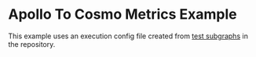 # Apollo To Cosmo Metrics Example

This example uses an execution config file created from [test subgraphs](../../test-subgraphs) in the repository.